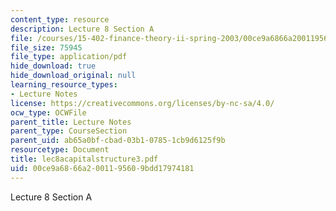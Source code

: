 ```yaml
---
content_type: resource
description: Lecture 8 Section A
file: /courses/15-402-finance-theory-ii-spring-2003/00ce9a6866a2001195609bdd17974181_lec8acapitalstructure3.pdf
file_size: 75945
file_type: application/pdf
hide_download: true
hide_download_original: null
learning_resource_types:
- Lecture Notes
license: https://creativecommons.org/licenses/by-nc-sa/4.0/
ocw_type: OCWFile
parent_title: Lecture Notes
parent_type: CourseSection
parent_uid: ab65a0bf-cbad-03b1-0785-1cb9d6125f9b
resourcetype: Document
title: lec8acapitalstructure3.pdf
uid: 00ce9a68-66a2-0011-9560-9bdd17974181
---
```

Lecture 8 Section A